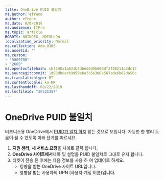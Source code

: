```yaml
---
title: OneDrive PUID 불일치
ms.author: efrene
author: efrene
ms.date: 8/8/2019
ms.audience: ITPro
ms.topic: article
ROBOTS: NOINDEX, NOFOLLOW
localization_priority: Normal
ms.collection: Adm_O365
ms.assetid: ''
ms.custom:
- "9000700"
- "2600"
ms.openlocfilehash: cbf508a1a031b7dbe60d9b060df2f08211a3dc17
ms.sourcegitcommit: 1d98db8acb9959aba3b5e308a567ade6b62da56c
ms.translationtype: MT
ms.contentlocale: ko-KR
ms.lasthandoff: 08/22/2019
ms.locfileid: "36521357"
---
```

# <a name="onedrive-puid-mismatch"></a>OneDrive PUID 불일치
비즈니스용 OneDrive에서 [PUID가 일치 하지](https://docs.microsoft.com/sharepoint/support/administration/access-denied-or-need-permission-error-sharepoint-online-or-onedrive-for-business#when-accessing-a-onedrive-site) 않는 것으로 보입니다. 가능한 한 빨리 도움이 될 수 있도록 아래 단계를 따르세요.

1. **지원 센터**, **새 서비스 요청**을 차례로 클릭 합니다.
2. **OneDrive 사이트에서**제목 및 설명을 PUID 불일치로 그대로 유지 합니다.
3. 티켓이 전송 된 후에는 다음 정보를 사용 하 여 업데이트 하세요.
    - 영향을 받는 OneDrive 사이트 URL입니다.
    - 영향을 받는 사용자의 UPN (사용자 계정 이름)입니다.




